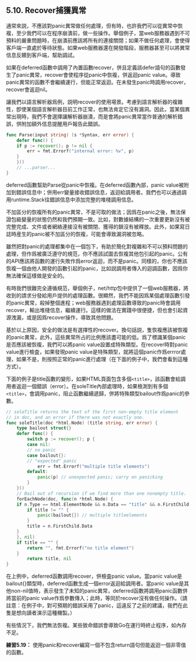 ## 5.10. Recover捕獲異常

通常來説，不應該對panic異常做任何處理，但有時，也許我們可以從異常中恢複，至少我們可以在程序崩潰前，做一些操作。舉個例子，當web服務器遇到不可預料的嚴重問題時，在崩潰前應該將所有的連接關閉；如果不做任何處理，會使得客戶端一直處於等待狀態。如果web服務器還在開發階段，服務器甚至可以將異常信息反饋到客戶端，幫助調試。

如果在deferred函數中調用了內置函數recover，併且定義該defer語句的函數發生了panic異常，recover會使程序從panic中恢複，併返迴panic value。導致panic異常的函數不會繼續運行，但能正常返迴。在未發生panic時調用recover，recover會返迴nil。

讓我們以語言解析器爲例，説明recover的使用場景。考慮到語言解析器的複雜性，卽使某個語言解析器目前工作正常，也無法肯定它沒有漏洞。因此，當某個異常出現時，我們不會選擇讓解析器崩潰，而是會將panic異常當作普通的解析錯誤，併附加額外信息提醒用戶報告此錯誤。

```Go
func Parse(input string) (s *Syntax, err error) {
	defer func() {
	if p := recover(); p != nil {
		err = fmt.Errorf("internal error: %v", p)
	}
	}()
	// ...parser...
}
```

deferred函數幫助Parse從panic中恢複。在deferred函數內部，panic value被附加到錯誤信息中；併用err變量接收錯誤信息，返迴給調用者。我們也可以通過調用runtime.Stack往錯誤信息中添加完整的堆棧調用信息。

不加區分的恢複所有的panic異常，不是可取的做法；因爲在panic之後，無法保證包級變量的狀態仍然和我們預期一致。比如，對數據結構的一次重要更新沒有被完整完成、文件或者網絡連接沒有被關閉、獲得的鎖沒有被釋放。此外，如果寫日誌時産生的panic被不加區分的恢複，可能會導致漏洞被忽略。

雖然把對panic的處理都集中在一個包下，有助於簡化對複雜和不可以預料問題的處理，但作爲被廣泛遵守的規范，你不應該試圖去恢複其他包引起的panic。公有的API應該將函數的運行失敗作爲error返迴，而不是panic。同樣的，你也不應該恢複一個由他人開發的函數引起的panic，比如説調用者傳入的迴調函數，因爲你無法確保這樣做是安全的。

有時我們很難完全遵循規范，舉個例子，net/http包中提供了一個web服務器，將收到的請求分發給用戶提供的處理函數。很顯然，我們不能因爲某個處理函數引發的panic異常，殺掉整個進程；web服務器遇到處理函數導致的panic時會調用recover，輸出堆棧信息，繼續運行。這樣的做法在實踐中很便捷，但也會引起資源洩漏，或是因爲recover操作，導致其他問題。

基於以上原因，安全的做法是有選擇性的recover。換句話説，隻恢複應該被恢複的panic異常，此外，這些異常所占的比例應該盡可能的低。爲了標識某個panic是否應該被恢複，我們可以將panic value設置成特殊類型。在recover時對panic value進行檢査，如果發現panic value是特殊類型，就將這個panic作爲errror處理，如果不是，則按照正常的panic進行處理（在下面的例子中，我們會看到這種方式）。

下面的例子是title函數的變形，如果HTML頁面包含多個`<title>`，該函數會給調用者返迴一個錯誤（error）。在soleTitle內部處理時，如果檢測到有多個`<title>`，會調用panic，阻止函數繼續遞歸，併將特殊類型bailout作爲panic的參數。

```Go
// soleTitle returns the text of the first non-empty title element
// in doc, and an error if there was not exactly one.
func soleTitle(doc *html.Node) (title string, err error) {
	type bailout struct{}
	defer func() {
		switch p := recover(); p {
		case nil:
		// no panic
		case bailout{}:
		// "expected" panic
			err = fmt.Errorf("multiple title elements")
		default:
			panic(p) // unexpected panic; carry on panicking
		}
	}()
	// Bail out of recursion if we find more than one nonempty title.
	forEachNode(doc, func(n *html.Node) {
	if n.Type == html.ElementNode && n.Data == "title" && n.FirstChild != nil {
		if title != "" {
			panic(bailout{}) // multiple titleelements
		}
		title = n.FirstChild.Data
	}
	}, nil)
	if title == "" {
		return "", fmt.Errorf("no title element")
	}
		return title, nil
}
```

在上例中，deferred函數調用recover，併檢査panic value。當panic value是bailout{}類型時，deferred函數生成一個error返迴給調用者。當panic value是其他non-nil值時，表示發生了未知的panic異常，deferred函數將調用panic函數併將當前的panic value作爲參數傳入；此時，等同於recover沒有做任何操作。（請註意：在例子中，對可預期的錯誤采用了panic，這違反了之前的建議，我們在此隻是想向讀者演示這種機製。）

有些情況下，我們無法恢複。某些致命錯誤會導致Go在運行時終止程序，如內存不足。

**練習5.19：** 使用panic和recover編寫一個不包含return語句但能返迴一個非零值的函數。